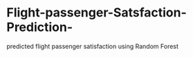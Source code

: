 # Flight-passenger-Satsfaction-Prediction-
predicted flight passenger satisfaction using Random Forest
